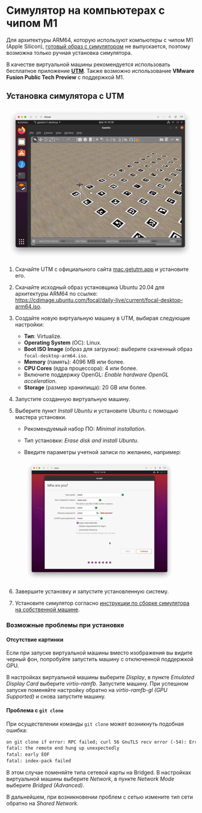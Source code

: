 # Симулятор на компьютерах с чипом M1

Для архитектуры ARM64, которую используют компьютеры с чипом M1 (Apple Silicon), [готовый образ с симулятором](simulation_vm.md) не выпускается, поэтому возможна только ручная установка симулятора.

В качестве виртуальной машины рекомендуется использовать бесплатное приложение [**UTM**](https://mac.getutm.app/). Также возможно использование **VMware Fusion Public Tech Preview** с поддержкой M1.

## Установка симулятора с UTM

<img src="../assets/simulation_utm.png" width=500 class="center zoom">

1. Скачайте UTM с официального сайта [mac.getutm.app](https://mac.getutm.app/) и установите его.
2. Скачайте исходный образ установщика Ubuntu 20.04 для архитектуры ARM64 по ссылке: https://cdimage.ubuntu.com/focal/daily-live/current/focal-desktop-arm64.iso.
3. Создайте новую виртуальную машину в UTM, выбирая следующие настройки:

    * **Тип**: Virtualize.
    * **Operating System** (ОС): Linux.
    * **Boot ISO Image** (образ для загрузки): выберите скаченный образ `focal-desktop-arm64.iso`.
    * **Memory** (память): 4096 MB или более.
    * **CPU Cores** (ядра процессора): 4 или более.
    * Включите поддержку OpenGL: *Enable hardware OpenGL acceleration*.
    * **Storage** (размер хранилища): 20 GB или более.

4. Запустите созданную виртуальную машину.
5. Выберите пункт *Install Ubuntu* и установите Ubuntu с помощью мастера установки.

    * Рекомендуемый набор ПО: *Minimal installation*.
    * Тип установки: *Erase disk and install Ubuntu*.
    * Введите параметры учетной записи по желанию, например:

        <img src="../assets/simulation_ubuntu_account.png" width=400 class="center zoom">

6. Завершите установку и запустите установленную систему.
7. Установите симулятор согласно [инструкции по сборке симулятора на собственной машине](simulation_native.md).

### Возможные проблемы при установке

#### Отсутствие картинки

Если при запуске виртуальной машины вместо изображения вы видите черный фон, попробуйте запустить машину с отключенной поддержкой GPU.

В настройках виртуальной машины выберите *Display*, в пункте *Emulated Display Card* выберите *virtio-ramfb*. Запустите машину. При успешном запуске поменяйте настройку обратно на *virtio-ramfb-gl (GPU Supported)* и снова запустите машину.

#### Проблема с `git clone`

При осуществлении команды `git clone` может возникнуть подобная ошибка:

```txt
on git clone if error: RPC failed; curl 56 GnuTLS recv error (-54): Error in the pull function.
fatal: the remote end hung up unexpectedly
fatal: early EOF
fatal: index-pack failed
```

В этом случае поменяйте типа сетевой карты на Bridged. В настройках виртуальной машины выберите *Network*, в пункте *Network Mode* выберите *Bridged (Advanced)*.

В дальнейшем, при возникновении проблем с сетью измените тип сети обратно на *Shared Network*.
